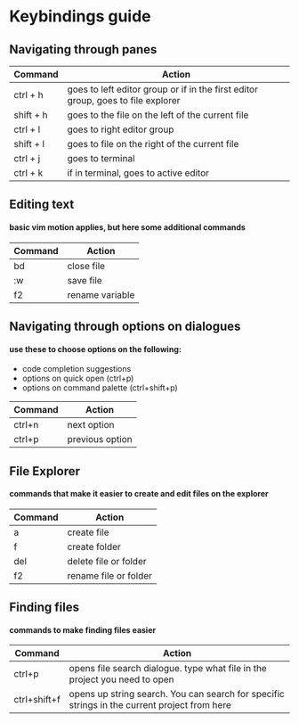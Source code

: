 # Keybindings guide

## Navigating through panes
 Command | Action |
| ----------- | ----------- |
| ctrl + h    | goes to left editor group or if in the first editor group, goes to file explorer |
| shift + h    | goes to the file on the left of the current file |
| ctrl + l    | goes to right editor group |
| shift + l    | goes to file on the right of the current file  |
| ctrl + j    | goes to terminal |
| ctrl + k    | if in terminal, goes to active editor |

## Editing text
#### basic vim motion applies, but here some additional commands
| Command | Action |
| ----------- | ----------- |
|  <leader>bd   | close file |
|  :w   | save file |
|  f2   | rename variable |

## Navigating through options on dialogues
#### use these to choose options on the following:
- code completion suggestions
- options on quick open (ctrl+p)
- options on command palette (ctrl+shift+p)

|Command | Action |
| ----------- | ----------- |
|  ctrl+n   | next option |
|  ctrl+p   | previous option |

## File Explorer
#### commands that make it easier to create and edit files on the explorer
| Command | Action |
| ----------- | ----------- |
|  a  | create file |
|  f   | create folder |
|  del   | delete file or folder |
|  f2   | rename file or folder |

## Finding files
#### commands to make finding files easier 
| Command | Action |
| ----------- | ----------- |
|  ctrl+p  | opens file search dialogue. type what file in the project you need to open |
|  ctrl+shift+f   | opens up string search. You can search for specific strings in the current project from here |